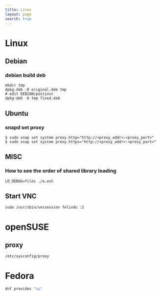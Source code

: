 ```yaml
---
title: Linux
layout: page
search: true
---
```


# Linux

## Debian

### debian build deb
```
mkdir tmp
dpkg-deb -R original.deb tmp
# edit DEBIAN/postinst
dpkg-deb -b tmp fixed.deb
```

## Ubuntu
### snapd set proxy
```
$ sudo snap set system proxy.http="http://<proxy_addr>:<proxy_port>"
$ sudo snap set system proxy.https="http://<proxy_addr>:<proxy_port>"
```

## MISC
### How to see the order of shared library loading
```
LD_DEBUG=files ./a.out
```

## Start VNC
```
sudo /usr/sbin/vncsession felixdu :2
```

# openSUSE

## proxy

```
/etc/sysconfig/proxy
```

# Fedora

```sh
dnf provides "su"
```

